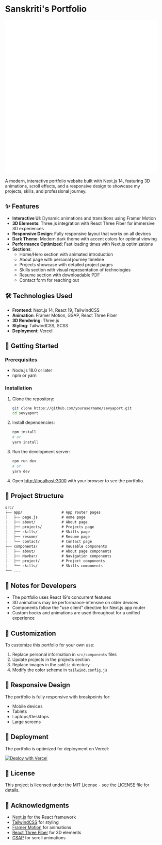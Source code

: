 # Sanskriti's Portfolio

![Portfolio Preview](public/hero-bg.svg)

A modern, interactive portfolio website built with Next.js 14, featuring 3D animations, scroll effects, and a responsive design to showcase my projects, skills, and professional journey.

## ✨ Features

- **Interactive UI**: Dynamic animations and transitions using Framer Motion
- **3D Elements**: Three.js integration with React Three Fiber for immersive 3D experiences
- **Responsive Design**: Fully responsive layout that works on all devices
- **Dark Theme**: Modern dark theme with accent colors for optimal viewing
- **Performance Optimized**: Fast loading times with Next.js optimizations
- **Sections**:
  - Home/Hero section with animated introduction
  - About page with personal journey timeline
  - Projects showcase with detailed project pages
  - Skills section with visual representation of technologies
  - Resume section with downloadable PDF
  - Contact form for reaching out

## 🛠️ Technologies Used

- **Frontend**: Next.js 14, React 19, TailwindCSS
- **Animation**: Framer Motion, GSAP, React Three Fiber
- **3D Rendering**: Three.js
- **Styling**: TailwindCSS, SCSS
- **Deployment**: Vercel

## 🚀 Getting Started

### Prerequisites

- Node.js 18.0 or later
- npm or yarn

### Installation

1. Clone the repository:

   ```bash
   git clone https://github.com/yourusername/sevyaport.git
   cd sevyaport
   ```

2. Install dependencies:

   ```bash
   npm install
   # or
   yarn install
   ```

3. Run the development server:

   ```bash
   npm run dev
   # or
   yarn dev
   ```

4. Open [http://localhost:3000](http://localhost:3000) with your browser to see the portfolio.

## 📁 Project Structure

```
src/
├── app/                  # App router pages
│   ├── page.js           # Home page
│   ├── about/            # About page
│   ├── projects/         # Projects page
│   ├── skills/           # Skills page
│   ├── resume/           # Resume page
│   └── contact/          # Contact page
├── components/           # Reusable components
│   ├── about/            # About page components
│   ├── Navbar/           # Navigation components
│   ├── project/          # Project components
│   └── skills/           # Skills components
└── ...
```

## 📝 Notes for Developers

- The portfolio uses React 19's concurrent features
- 3D animations may be performance-intensive on older devices
- Components follow the "use client" directive for Next.js app router
- Custom hooks and animations are used throughout for a unified experience

## 🔧 Customization

To customize this portfolio for your own use:

1. Replace personal information in `src/components` files
2. Update projects in the projects section
3. Replace images in the `public` directory
4. Modify the color scheme in `tailwind.config.js`

## 📱 Responsive Design

The portfolio is fully responsive with breakpoints for:

- Mobile devices
- Tablets
- Laptops/Desktops
- Large screens

## 🚀 Deployment

The portfolio is optimized for deployment on Vercel:

[![Deploy with Vercel](https://vercel.com/button)](https://vercel.com/new/git/external?repository-url=https://github.com/yourusername/sevyaport)

## 📄 License

This project is licensed under the MIT License - see the LICENSE file for details.

## 🙏 Acknowledgments

- [Next.js](https://nextjs.org) for the React framework
- [TailwindCSS](https://tailwindcss.com) for styling
- [Framer Motion](https://www.framer.com/motion/) for animations
- [React Three Fiber](https://docs.pmnd.rs/react-three-fiber) for 3D elements
- [GSAP](https://greensock.com/gsap/) for scroll animations

